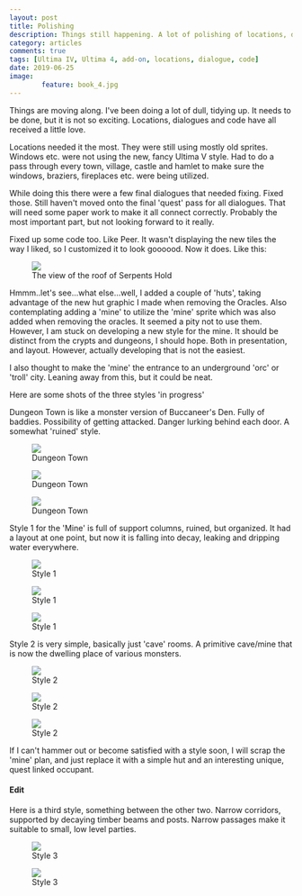 ```yaml
---
layout: post
title: Polishing
description: Things still happening. A lot of polishing of locations, dialogue and code.
category: articles
comments: true
tags: [Ultima IV, Ultima 4, add-on, locations, dialogue, code]
date: 2019-06-25
image: 
        feature: book_4.jpg
---
```


Things are moving along. I've been doing a lot of dull, tidying up. It needs to be done, but it is not so exciting. Locations, dialogues and code have all received a little love.

Locations needed it the most. They were still using mostly old sprites. Windows etc. were not using the new, fancy Ultima V style. Had to do a pass through every town, village, castle and hamlet to make sure the windows, braziers, fireplaces etc. were being utilized. 

While doing this there were a few final dialogues that needed fixing. Fixed those. Still haven't moved onto the final 'quest' pass for all dialogues. That will need some paper work to make it all connect correctly. Probably the most important part, but not looking forward to it really. 

Fixed up some code too. Like Peer. It wasn't displaying the new tiles the way I liked, so I customized it to look goooood. Now it does. Like this:

<figure>
	<img class="ScrollRev" data-tilt src="{{ site.url }}/images/peer_new.png" />
	<figcaption>The view of the roof of Serpents Hold</figcaption>
</figure>

Hmmm..let's see...what else...well, I added a couple of 'huts', taking advantage of the new hut graphic I made when removing the Oracles. Also contemplating adding a 'mine' to utilize the 'mine' sprite which was also added when removing the oracles. It seemed a pity not to use them. However, I am stuck on developing a new style for the mine. It should be distinct from the crypts and dungeons, I should hope. Both in presentation, and layout. However, actually developing that is not the easiest.

I also thought to make the 'mine' the entrance to an underground 'orc' or 'troll' city. Leaning away from this, but it could be neat.

Here are some shots of the three styles 'in progress'


Dungeon Town is like a monster version of Buccaneer's Den. Fully of baddies. Possibility of getting attacked. Danger lurking behind each door. A somewhat 'ruined' style.

<figure>
	<img class="ScrollRev" data-tilt src="{{ site.url }}/images/dungeon_town1.png" />
	<figcaption>Dungeon Town</figcaption>
</figure>

<figure>
	<img class="ScrollRev" data-tilt src="{{ site.url }}/images/dungeon_town3.png" />
	<figcaption>Dungeon Town</figcaption>
</figure>

<figure>
	<img class="ScrollRev" data-tilt src="{{ site.url }}/images/dungeon_town5.png" />
	<figcaption>Dungeon Town</figcaption>
</figure>

Style 1 for the 'Mine' is full of support columns, ruined, but organized. It had a layout at one point, but now it is falling into decay, leaking and dripping water everywhere.

<figure>
	<img class="ScrollRev" data-tilt src="{{ site.url }}/images/dungeon_style1_1.png" />
	<figcaption>Style 1</figcaption>
</figure>

<figure>
	<img class="ScrollRev" data-tilt src="{{ site.url }}/images/dungeon_style1_2.png" />
	<figcaption>Style 1</figcaption>
</figure>

<figure>
	<img class="ScrollRev" data-tilt src="{{ site.url }}/images/dungeon_style1_3.png" />
	<figcaption>Style 1</figcaption>
</figure>

Style 2 is very simple, basically just 'cave' rooms. A primitive cave/mine that is now the dwelling place of various monsters.

<figure>
	<img class="ScrollRev" data-tilt src="{{ site.url }}/images/dungeon_style2_1.png" />
	<figcaption>Style 2</figcaption>
</figure>

<figure>
	<img class="ScrollRev" data-tilt src="{{ site.url }}/images/dungeon_style2_2.png" />
	<figcaption>Style 2</figcaption>
</figure>

<figure>
	<img class="ScrollRev" data-tilt src="{{ site.url }}/images/dungeon_style2_3.png" />
	<figcaption>Style 2</figcaption>
</figure>

If I can't hammer out or become satisfied with a style soon, I will scrap the 'mine' plan, and just replace it with a simple hut and an interesting unique, quest linked occupant.

<h4>Edit</h4>

Here is a third style, something between the other two. Narrow corridors, supported by decaying timber beams and posts. Narrow passages make it suitable to small, low level parties.

<figure>
	<img class="ScrollRev" data-tilt src="{{ site.url }}/images/dungeon_style3_1.png" />
	<figcaption>Style 3</figcaption>
</figure>

<figure>
	<img class="ScrollRev" data-tilt src="{{ site.url }}/images/dungeon_style3_2.png" />
	<figcaption>Style 3</figcaption>
</figure>
